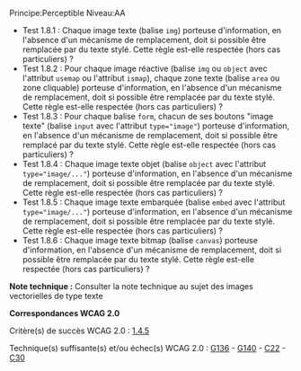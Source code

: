 Principe:Perceptible
Niveau:AA

+ Test 1.8.1 : Chaque image texte (balise `img`) porteuse d'information, en l'absence d'un mécanisme de remplacement, doit si possible être remplacée par du texte stylé. Cette règle est-elle respectée (hors cas particuliers) ?
+ Test 1.8.2 : Pour chaque image réactive (balise `img` ou `object` avec l'attribut `usemap` ou l'attribut `ismap`), chaque zone texte (balise `area` ou zone cliquable) porteuse d'information, en l'absence d'un mécanisme de remplacement, doit si possible être remplacée par du texte stylé. Cette règle est-elle respectée (hors cas particuliers) ?
+ Test 1.8.3 : Pour chaque balise `form`, chacun de ses boutons "image texte" (balise `input` avec l'attribut `type="image"`) porteuse d'information, en l'absence d'un mécanisme de remplacement, doit si possible être remplacé par du texte stylé. Cette règle est-elle respectée (hors cas particuliers) ?
+ Test 1.8.4 : Chaque image texte objet (balise `object` avec l'attribut `type="image/..."`) porteuse d'information, en l'absence d'un mécanisme de remplacement, doit si possible être remplacée par du texte stylé. Cette règle est-elle respectée (hors cas particuliers) ?
+ Test 1.8.5 : Chaque image texte embarquée (balise `embed` avec l'attribut `type="image/..."`) porteuse d'information, en l'absence d'un mécanisme de remplacement, doit si possible être remplacée par du texte stylé. Cette règle est-elle respectée (hors cas particuliers) ?
+ Test 1.8.6 : Chaque image texte bitmap (balise `canvas`) porteuse d'information, en l'absence d'un mécanisme de remplacement, doit si possible être remplacée par du texte stylé. Cette règle est-elle respectée (hors cas particuliers) ?

**Note technique :** Consulter la note technique au sujet des images vectorielles de type texte

**Correspondances WCAG 2.0**

Critère(s) de succès WCAG 2.0 : [1.4.5](http://www.w3.org/Translations/WCAG20-fr/#visual-audio-contrast-text-presentation)

Technique(s) suffisante(s) et/ou échec(s) WCAG 2.0 : [G136](http://www.w3.org/TR/WCAG-TECHS/G136.html) - [G140](http://www.w3.org/TR/WCAG-TECHS/G140.html) - [C22](http://www.w3.org/TR/WCAG-TECHS/C22.html) - [C30](http://www.w3.org/TR/WCAG-TECHS/C30.html)
